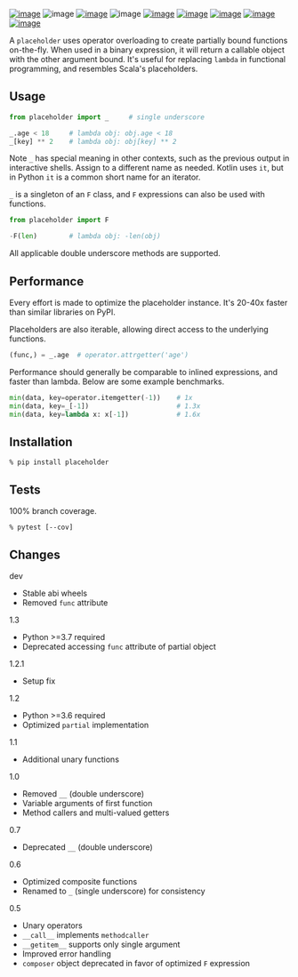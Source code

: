 [![image](https://img.shields.io/pypi/v/placeholder.svg)](https://pypi.org/project/placeholder/)
![image](https://img.shields.io/pypi/pyversions/placeholder.svg)
[![image](https://pepy.tech/badge/placeholder)](https://pepy.tech/project/placeholder)
![image](https://img.shields.io/pypi/status/placeholder.svg)
[![image](https://github.com/coady/placeholder/workflows/build/badge.svg)](https://github.com/coady/placeholder/actions)
[![image](https://codecov.io/gh/coady/placeholder/branch/main/graph/badge.svg)](https://codecov.io/gh/coady/placeholder/)
 [![image](https://github.com/coady/placeholder/workflows/codeql/badge.svg)](https://github.com/coady/placeholder/security/code-scanning)
[![image](https://img.shields.io/badge/code%20style-black-000000.svg)](https://pypi.org/project/black/)
[![image](http://mypy-lang.org/static/mypy_badge.svg)](http://mypy-lang.org/)

A `placeholder` uses operator overloading to create partially bound functions on-the-fly. When used in a binary expression, it will return a callable object with the other argument bound. It's useful for replacing `lambda` in functional programming, and resembles Scala's placeholders.

## Usage
```python
from placeholder import _     # single underscore

_.age < 18     # lambda obj: obj.age < 18
_[key] ** 2    # lambda obj: obj[key] ** 2
```

Note `_` has special meaning in other contexts, such as the previous output in interactive shells. Assign to a different name as needed. Kotlin uses `it`, but in Python `it` is a common short name for an iterator.

`_` is a singleton of an `F` class, and `F` expressions can also be used with functions.

```python
from placeholder import F

-F(len)        # lambda obj: -len(obj)
```

All applicable double underscore methods are supported.

## Performance
Every effort is made to optimize the placeholder instance. It's 20-40x faster than similar libraries on PyPI.

Placeholders are also iterable, allowing direct access to the underlying functions.

```python
(func,) = _.age  # operator.attrgetter('age')
```

Performance should generally be comparable to inlined expressions, and faster than lambda. Below are some example benchmarks.

```python
min(data, key=operator.itemgetter(-1))    # 1x
min(data, key=_[-1])                      # 1.3x
min(data, key=lambda x: x[-1])            # 1.6x
```

## Installation
```console
% pip install placeholder
```

## Tests
100% branch coverage.

```console
% pytest [--cov]
```

## Changes
dev

* Stable abi wheels
* Removed `func` attribute

1.3

* Python >=3.7 required
* Deprecated accessing `func` attribute of partial object

1.2.1

* Setup fix

1.2

* Python >=3.6 required
* Optimized `partial` implementation

1.1

* Additional unary functions

1.0

* Removed `__` (double underscore)
* Variable arguments of first function
* Method callers and multi-valued getters

0.7

* Deprecated `__` (double underscore)

0.6

* Optimized composite functions
* Renamed to `_` (single underscore) for consistency

0.5

* Unary operators
* `__call__` implements `methodcaller`
* `__getitem__` supports only single argument
* Improved error handling
* `composer` object deprecated in favor of optimized `F` expression
